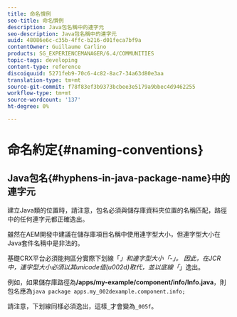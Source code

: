 ```yaml
---
title: 命名慣例
seo-title: 命名慣例
description: Java包名稱中的連字元
seo-description: Java包名稱中的連字元
uuid: 48086e6c-c35b-4ffc-b216-d01feca7bf9a
contentOwner: Guillaume Carlino
products: SG_EXPERIENCEMANAGER/6.4/COMMUNITIES
topic-tags: developing
content-type: reference
discoiquuid: 5271feb9-70c6-4c82-8ac7-34a63d80e3aa
translation-type: tm+mt
source-git-commit: f78f83ef3b9373bcbee3e5179a9bbec4d9462255
workflow-type: tm+mt
source-wordcount: '137'
ht-degree: 0%

---
```



# 命名約定{#naming-conventions}

## Java包名{#hyphens-in-java-package-name}中的連字元

建立Java類的位置時，請注意，包名必須與儲存庫資料夾位置的名稱匹配，路徑中的任何連字元都正確逸出。

雖然在AEM開發中建議在儲存庫項目名稱中使用連字型大小，但連字型大小在Java套件名稱中是非法的。

基礎CRX平台必須能夠區分實際下划線「_」和連字型大小「-」。 因此，在JCR中，連字型大小必須以其unicode值(u002d)取代，並以底線「_」逸出。

例如，如果儲存庫路徑為&#x200B;**/apps/my-example/component/info/Info.java**，則包名應為`java package apps.my_002dexample.component.info;`

請注意，下划線同樣必須逸出，這樣`_`才會變為`_005f`。
